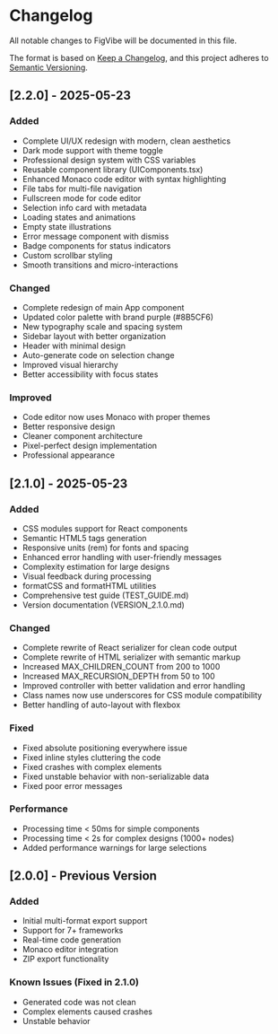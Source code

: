 # Changelog

All notable changes to FigVibe will be documented in this file.

The format is based on [Keep a Changelog](https://keepachangelog.com/en/1.0.0/),
and this project adheres to [Semantic Versioning](https://semver.org/spec/v2.0.0.html).

## [2.2.0] - 2025-05-23

### Added

- Complete UI/UX redesign with modern, clean aesthetics
- Dark mode support with theme toggle
- Professional design system with CSS variables
- Reusable component library (UIComponents.tsx)
- Enhanced Monaco code editor with syntax highlighting
- File tabs for multi-file navigation
- Fullscreen mode for code editor
- Selection info card with metadata
- Loading states and animations
- Empty state illustrations
- Error message component with dismiss
- Badge components for status indicators
- Custom scrollbar styling
- Smooth transitions and micro-interactions

### Changed

- Complete redesign of main App component
- Updated color palette with brand purple (#8B5CF6)
- New typography scale and spacing system
- Sidebar layout with better organization
- Header with minimal design
- Auto-generate code on selection change
- Improved visual hierarchy
- Better accessibility with focus states

### Improved

- Code editor now uses Monaco with proper themes
- Better responsive design
- Cleaner component architecture
- Pixel-perfect design implementation
- Professional appearance

## [2.1.0] - 2025-05-23

### Added

- CSS modules support for React components
- Semantic HTML5 tags generation
- Responsive units (rem) for fonts and spacing
- Enhanced error handling with user-friendly messages
- Complexity estimation for large designs
- Visual feedback during processing
- formatCSS and formatHTML utilities
- Comprehensive test guide (TEST_GUIDE.md)
- Version documentation (VERSION_2.1.0.md)

### Changed

- Complete rewrite of React serializer for clean code output
- Complete rewrite of HTML serializer with semantic markup
- Increased MAX_CHILDREN_COUNT from 200 to 1000
- Increased MAX_RECURSION_DEPTH from 50 to 100
- Improved controller with better validation and error handling
- Class names now use underscores for CSS module compatibility
- Better handling of auto-layout with flexbox

### Fixed

- Fixed absolute positioning everywhere issue
- Fixed inline styles cluttering the code
- Fixed crashes with complex elements
- Fixed unstable behavior with non-serializable data
- Fixed poor error messages

### Performance

- Processing time < 50ms for simple components
- Processing time < 2s for complex designs (1000+ nodes)
- Added performance warnings for large selections

## [2.0.0] - Previous Version

### Added

- Initial multi-format export support
- Support for 7+ frameworks
- Real-time code generation
- Monaco editor integration
- ZIP export functionality

### Known Issues (Fixed in 2.1.0)

- Generated code was not clean
- Complex elements caused crashes
- Unstable behavior

